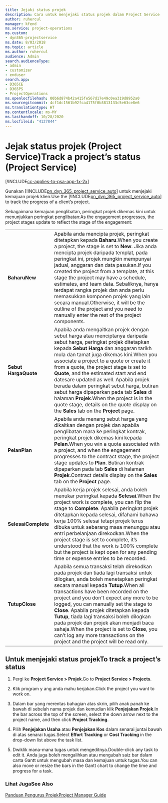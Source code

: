 ```yaml
---
title: Jejaki status projek
description: Cara untuk menjejaki status projek dalam Project Service
author: ruhercul
manager: kfend
ms.service: project-operations
ms.custom:
- dyn365-projectservice
ms.date: 8/03/2018
ms.topic: article
ms.author: ruhercul
audience: Admin
search.audienceType:
- admin
- customizer
- enduser
search.app:
- D365CE
- D365PS
- ProjectOperations
ms.openlocfilehash: 00b6d874b42a415fe567d17e49c0ea319d8952a0
ms.sourcegitcommit: 4cf1dc1561b92fca4175f0b3813133c5e63ce8e6
ms.translationtype: HT
ms.contentlocale: ms-MY
ms.lasthandoff: 10/28/2020
ms.locfileid: "4127844"
---
```

# <a name="track-a-projects-status-project-service"></a><span data-ttu-id="ba351-103">Jejak status projek (Project Service)</span><span class="sxs-lookup"><span data-stu-id="ba351-103">Track a project’s status (Project Service)</span></span>

[!INCLUDE[cc-applies-to-psa-app-1x-2x](../includes/cc-applies-to-psa-app-1x-2x.md)]

<span data-ttu-id="ba351-104">Gunakan [!INCLUDE[pn_dyn_365_project_service_auto](../includes/pn-dyn-365-project-service-auto.md)] untuk menjejaki kemajuan projek klien.</span><span class="sxs-lookup"><span data-stu-id="ba351-104">Use the [!INCLUDE[pn_dyn_365_project_service_auto](../includes/pn-dyn-365-project-service-auto.md)] to track the progress of a client’s project.</span></span>  

<span data-ttu-id="ba351-105">Sebagaimana kemajuan penglibatan, peringkat projek dikemas kini untuk menunjukkan peringkat penglibatan:</span><span class="sxs-lookup"><span data-stu-id="ba351-105">As the engagement progresses, the project stages update to reflect the stage of the engagement:</span></span>  


|              |                                                                                                                                                                                                                                                                                                  |
|--------------|--------------------------------------------------------------------------------------------------------------------------------------------------------------------------------------------------------------------------------------------------------------------------------------------------|
|   <span data-ttu-id="ba351-106">**Baharu**</span><span class="sxs-lookup"><span data-stu-id="ba351-106">**New**</span></span>    | <span data-ttu-id="ba351-107">Apabila anda mencipta projek, peringkat ditetapkan kepada **Baharu**.</span><span class="sxs-lookup"><span data-stu-id="ba351-107">When you create a project, the stage is set to **New**.</span></span> <span data-ttu-id="ba351-108">Jika anda mencipta projek daripada templat, pada peringkat ini, projek mungkin mempunyai jadual, anggaran dan data pasukan.</span><span class="sxs-lookup"><span data-stu-id="ba351-108">If you created the project from a template, at this stage the project may have a schedule, estimates, and team data.</span></span> <span data-ttu-id="ba351-109">Sebaliknya, hanya terdapat rangka projek dan anda perlu memasukkan komponen projek yang lain secara manual.</span><span class="sxs-lookup"><span data-stu-id="ba351-109">Otherwise, it will be the outline of the project and you need to manually enter the rest of the project components.</span></span> |
|  <span data-ttu-id="ba351-110">**Sebut Harga**</span><span class="sxs-lookup"><span data-stu-id="ba351-110">**Quote**</span></span>   |      <span data-ttu-id="ba351-111">Apabila anda mengaitkan projek dengan sebut harga atau menciptanya daripada sebut harga, peringkat projek ditetapkan kepada **Sebut Harga** dan anggaran tarikh mula dan tamat juga dikemas kini.</span><span class="sxs-lookup"><span data-stu-id="ba351-111">When you associate a project to a quote or create it from a quote, the project stage is set to **Quote**, and the estimated start and end datesare updated as well.</span></span> <span data-ttu-id="ba351-112">Apabila projek berada dalam peringkat sebut harga, butiran sebut harga dipaparkan pada tab **Sales** di halaman **Projek**.</span><span class="sxs-lookup"><span data-stu-id="ba351-112">When the project is in the quote stage, details on the quote display on the **Sales** tab on the **Project** page.</span></span>      |
|   <span data-ttu-id="ba351-113">**Pelan**</span><span class="sxs-lookup"><span data-stu-id="ba351-113">**Plan**</span></span>   |                                     <span data-ttu-id="ba351-114">Apabila anda menang sebut harga yang dikaitkan dengan projek dan apabila penglibatan mara ke peringkat kontrak, peringkat projek dikemas kini kepada **Pelan**.</span><span class="sxs-lookup"><span data-stu-id="ba351-114">When you win a quote associated with a project, and when the engagement progresses to the contract stage, the project stage updates to **Plan**.</span></span> <span data-ttu-id="ba351-115">Butiran kontrak dipaparkan pada tab **Sales** di halaman **Projek**.</span><span class="sxs-lookup"><span data-stu-id="ba351-115">Contract details display on the **Sales** tab on the **Project** page.</span></span>                                      |
| <span data-ttu-id="ba351-116">**Selesai**</span><span class="sxs-lookup"><span data-stu-id="ba351-116">**Complete**</span></span> |                    <span data-ttu-id="ba351-117">Apabila kerja projek selesai, anda boleh menukar peringkat kepada **Selesai**.</span><span class="sxs-lookup"><span data-stu-id="ba351-117">When the project work is complete, you can flip the stage to **Complete**.</span></span> <span data-ttu-id="ba351-118">Apabila peringkat projek ditetapkan kepada selesai, difahami bahawa kerja 100% selesai tetapi projek terus dibuka untuk sebarang masa menunggu atau entri perbelanjaan direkodkan.</span><span class="sxs-lookup"><span data-stu-id="ba351-118">When the project stage is set to complete, it’s understood that the work is 100% complete but the project is kept open for any pending time or expense entries to be recorded.</span></span>                     |
|  <span data-ttu-id="ba351-119">**Tutup**</span><span class="sxs-lookup"><span data-stu-id="ba351-119">**Close**</span></span>   |           <span data-ttu-id="ba351-120">Apabila semua transaksi telah direkodkan pada projek dan tiada lagi transaksi untuk dilogkan, anda boleh menetapkan peringkat secara manual kepada **Tutup**.</span><span class="sxs-lookup"><span data-stu-id="ba351-120">When all transactions have been recorded on the project and you don't expect any more to be logged, you can manually set the stage to **Close**.</span></span> <span data-ttu-id="ba351-121">Apabila projek ditetapkan kepada **Tutup**, tiada lagi transaksi boleh dilogkan pada projek dan projek akan menjadi baca sahaja.</span><span class="sxs-lookup"><span data-stu-id="ba351-121">When the project is set to **Close**, you can’t log any more transactions on the project and the project will be read only.</span></span>           |

## <a name="to-track-a-projects-status"></a><span data-ttu-id="ba351-122">Untuk menjejaki status projek</span><span class="sxs-lookup"><span data-stu-id="ba351-122">To track a project’s status</span></span>  

1.  <span data-ttu-id="ba351-123">Pergi ke **Project Service > Projek**.</span><span class="sxs-lookup"><span data-stu-id="ba351-123">Go to **Project Service > Projects**.</span></span>  

2.  <span data-ttu-id="ba351-124">Klik program y ang anda mahu kerjakan.</span><span class="sxs-lookup"><span data-stu-id="ba351-124">Click the project you want to work on.</span></span>  

3.  <span data-ttu-id="ba351-125">Dalam bar yang merentas bahagian atas skrin, pilih anak panah ke bawah di sebelah nama projek dan kemudian klik **Penjejakan Projek**.</span><span class="sxs-lookup"><span data-stu-id="ba351-125">In the bar across the top of the screen, select the down arrow next to the project name, and then click **Project Tracking**.</span></span>  

4.  <span data-ttu-id="ba351-126">Pilih **Penjejakan Usaha** atau **Penjejakan Kos** dalam senarai juntai bawah di atas senarai tugas.</span><span class="sxs-lookup"><span data-stu-id="ba351-126">Select **Effort Tracking** or **Cost Tracking** in the drop-down list above the task list.</span></span>  

5.  <span data-ttu-id="ba351-127">Dwiklik mana-mana tugas untuk mengeditnya.</span><span class="sxs-lookup"><span data-stu-id="ba351-127">Double-click any task to edit it.</span></span> <span data-ttu-id="ba351-128">Anda juga boleh mengalihkan atau mengubah saiz bar dalam carta Gantt untuk mengubah masa dan kemajuan untuk tugas.</span><span class="sxs-lookup"><span data-stu-id="ba351-128">You can also move or resize the bars in the Gantt chart to change the time and progress for a task.</span></span>  

### <a name="see-also"></a><span data-ttu-id="ba351-129">Lihat Juga</span><span class="sxs-lookup"><span data-stu-id="ba351-129">See Also</span></span>  
 [<span data-ttu-id="ba351-130">Panduan Pengurus Projek</span><span class="sxs-lookup"><span data-stu-id="ba351-130">Project Manager Guide</span></span>](../psa/project-manager-guide.md)

